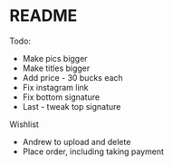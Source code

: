 # README

Todo:
- Make pics bigger
- Make titles bigger
- Add price - 30 bucks each
- Fix instagram link
- Fix bottom signature
- Last - tweak top signature

Wishlist
- Andrew to upload and delete
- Place order, including taking payment